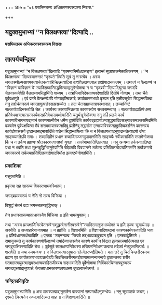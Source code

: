 +++
title = "०३ पराभिमतस्य अधिकरणस्वरूपस्य निरासः"

+++


## यदुक्तमुभाभ्यां ‘‘न विलक्षणत्वा’’दित्यादि ..

**पराभिमतस्य अधिकरणस्वरूपस्य निरासः**

## **तात्पर्यचन्द्रिका**

यदुक्तमुभाभ्यां ‘‘न विलक्षणत्वा’’दित्यादि ‘‘एवमप्यनिर्मोक्षप्रसङ्ग’’ इत्यन्तं सूत्राष्टकमेकाधिकरणम् । ‘‘न विलक्षणत्वा’’दित्यस्यानन्तरं ‘‘दृश्यते’’त्विति सूत्रं तु नास्त्येव । अस्य जगतःस्थौल्यसावयवत्वाचेतनत्वपरिच्छिन्नत्वादिना ब्रह्मविलक्षणत्वान्न ब्रह्मोपादानकत्वम् । तथात्वं च वैलक्षण्यं च ‘‘विज्ञानं चाविज्ञानं चे’’त्यादिशब्दात्सिद्धमित्याद्यसूत्रेणोक्त्वा न च ‘‘मृदब्रवी’’दित्यादिश्रुत्या जगदपि चेतनरूपमेवेति वैलक्षण्यमसिद्धमिति वाच्यम् । तत्राभिमानिदेवताव्यपदेशादिति द्वितीये नोक्तम् । तथा चैते पूर्वपक्षसूत्रे । एवं प्राप्ते वैलक्षण्येऽपि गोमयवृश्चिकादेः कार्यकारणभावो दृश्यत इति तृतीयसूत्रेण सिद्धान्तयित्वा ननु तर्ह्यचेतनरूपं जगत्प्रागुत्पत्तेरसत्प्रसज्येत । तदा चेतनब्रह्ममात्रावस्थानात् । तच्चानिष्टं सत्कार्यवादिनस्तवेति चेन्न । कार्यस्य कारणाभिन्नतया कारणरूपेण सत्त्वसम्भवात् । सत्कार्यवादप्रतिषेधस्य प्रतिषेधमात्रत्वात्सत्कार्यवादप्रतिषेधासमर्थत्वादिति चतुर्थसूत्रेणोक्त्वा ननु तर्हि प्रलये कार्यं कारणाविभागमापद्यमानं कारणमात्मीयेन धर्मेण दूषयेदिति कार्यवद्ब्रह्मणोऽप्यशुद्ध्यादिप्रसङ्गादसमञ्जसमिदमिति पञ्चमेन पूर्वपक्षयित्वा मैवं शरावमायास्वप्नादिषु प्रलीनेषु तद्धर्माणां मृन्मायाविस्वप्नद्रष्ट्रादिष्वदर्शनेन कारणस्य कार्यदोषासंसर्गे दृष्टान्तसद्भावादिति षष्ठेन सिद्धान्तयित्वा किं च न विलक्षणत्वादनुपादानतेत्यादयो दोषाः साङ्ख्यमतेऽपि समाः । शब्दादिहीनं प्रधानं शब्दादिमज्जगदुपादानमिति साङ्ख्यैः स्वीकारादिति सप्तमेनोक्त्वा किं च न तर्केण ब्रह्मणः श्रौतकारणत्वापह्नवो युक्तः । तर्काणामप्रतिष्ठितत्वात् । ननु अन्यथा तर्कस्याप्रतिष्ठा यथा न भवति तथा सूक्ष्मबुद्धिभिरनुमेयमिति चेदेवमपि विषयान्तरे तर्कस्य प्रतिष्ठितत्वेऽप्यतिगम्भीरे शब्दैकगम्ये जगत्कारणे तर्कस्याप्रतिष्ठितत्वदोषादनिर्मोक्ष इत्यष्टमेनोक्तमिति ।

### **प्रकाशिका**

यत्तूक्तमिति ॥

प्रकृत्या सह सारूप्यं विकाराणामवस्थितम् ।

जगद्ब्रह्मस्वरूपं च नेति नो तस्य विक्रिया ।

विशुद्धं चेतनं ब्रह्म जगज्जडमशुद्धिभाक् ।

तेन प्रधानसारूप्यात्प्रधानस्यैव विक्रिया ॥ इति भामत्युक्तम् ।

तथा ‘‘अस्य प्रत्यक्षादिभिरचेतनत्वेनाशुद्धत्वेनानीश्वरत्वेने’’त्यादिरामानुजभाष्योक्तं च हृदि कृत्वा सूत्रार्थमाह ॥ अस्येति ॥ अध्याहारेणान्वयमाह ॥ न ब्रह्मेति ॥ विज्ञानमिति ॥ विज्ञानादिशब्दानां कारणकार्यपरत्वादिति भावः ॥ प्रतिषेधासमर्थत्वादिति ॥ एतच्च ‘‘तदनन्यत्व’’मित्यग्रे तद्भाष्यादावुच्यत इति । एतच्चाद्वैतिमते । रामानुजमते तु कार्यकारणयोर्वैलक्षण्ये तयोर्द्रव्यान्तरत्वेन कारणे कार्यं न विद्यत इत्यसत्स्यादित्यसत एव जगदुत्पत्तिस्स्यादिति चेन्न । पूर्वसूत्रे सालक्षण्यनिषेधस्य तन्नियमनिषेधमात्रत्वान्न तदैक्यं नेत्युक्तमित्यर्थः ॥ शरावेति ॥ यथाक्रममन्वयः । न विलक्षणत्वादनुपादानतेत्येतदप्यद्वैतिमते । मतान्तरे तु चिदचिच्छरीरकस्य ब्रह्मण एव कार्यकारणभावापन्नत्वेऽपि चिदचिच्छरीरगतदोषाणामात्मन्यनन्वये दृष्टान्तस्य शरीर गतबालत्वयुवत्वाद्यवस्थान्वयरहितजीवस्य सद्भावादिति पूर्वेणोक्त्वा निर्विकारचिन्मात्रपुरुषस्य जगत्प्रवृत्त्याद्यनुपपत्तेः केवलप्रधानकारणत्वपक्षस्य दुष्टत्वाच्चेत्यर्थः ॥

### **चन्द्रिकाविवृतिः**

यदुक्तमुभाभ्यामिति ॥ अत्र वाचस्पत्याद्यनुसारेण वाक्यानां सम्यगर्थोऽनुसन्धेयः । ननु सूत्राष्टकं कथम् । दृश्यते त्वित्यनेन नवमत्वादित्त्यत आह ॥ न विाक्षणत्वादिति ॥

